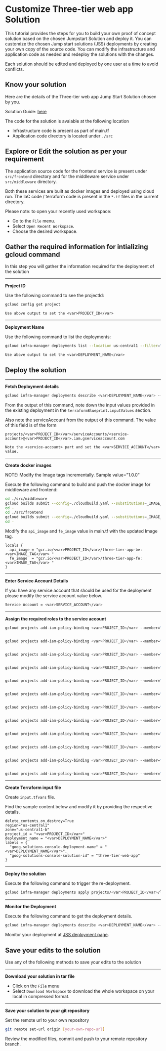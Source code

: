 <walkthrough-metadata>
  <meta name="title" content="Edit Jumpstart Solution and deploy tutorial " />
   <meta name="description" content="Make it mine neos tutorial" />
  <meta name="component_id" content="1361081" />
  <meta name="unlisted" content="true" />
  <meta name="short_id" content="true" />
</walkthrough-metadata>

# Customize Three-tier web app Solution

This tutorial provides the steps for you to build your own proof of concept solution based on the chosen Jumpstart Solution and deploy it. You can customize the chosen Jump start solutions (JSS) deployments by creating your own copy of the source code. You can modify the infrastructure and application code as needed and redeploy the solutions with the changes.

Each solution should be edited and deployed by one user at a time to avoid conflicts.

## Know your solution

Here are the details of the Three-tier web app Jump Start Solution chosen by you.

Solution Guide: [here](https://cloud.google.com/architecture/application-development/three-tier-web-app)

The code for the solution is avaiable at the following location
* Infrastructure code is present as part of <walkthrough-editor-open-file filePath="main.tf">main.tf</walkthrough-editor-open-file>
* Application code directory is located under `./src`


## Explore or Edit the solution as per your requirement

The application source code for the frontend service is present under `src/frontend` directory and for the middleware service under `src/middleware` directory. 

Both these services are built as docker images and deployed using cloud run. The IaC code / terraform code is present in the `*.tf` files in the current directory.

Please note: to open your recently used workspace:
* Go to the `File` menu.
* Select `Open Recent Workspace`.
* Choose the desired workspace.


## Gather the required information for intializing gcloud command

In this step you will gather the information required for the deployment of the solution

---
**Project ID**

Use the following command to see the projectId:

```bash
gcloud config get project
```

```
Use above output to set the <var>PROJECT_ID</var>
```

---
**Deployment Name**

Use the following command to list the deployments:
```bash
gcloud infra-manager deployments list --location us-central1 --filter="labels.goog-solutions-console-deployment-name:*"
```

```
Use above output to set the <var>DEPLOYMENT_NAME</var>
```


## Deploy the solution


---
**Fetch Deployment details**
```bash
gcloud infra-manager deployments describe <var>DEPLOYMENT_NAME</var> --location us-central1
```
From the output of this command, note down the input values provided in the existing deployment in the `terraformBlueprint.inputValues` section.

Also note the serviceAccount from the output of this command. The value of this field is of the form 
```
projects/<var>PROJECT_ID</var>/serviceAccounts/<service-account>@<var>PROJECT_ID</var>.iam.gserviceaccount.com
```

```
Note the <service-account> part and set the <var>SERVICE_ACCOUNT</var> value.
```

----
**Create docker images**

NOTE: Modify the Image tags incrementally. Sample value="1.0.0"

Execute the following command to build and push the docker image for middleware and frontend:
```bash
cd ./src/middleware
gcloud builds submit --config=./cloudbuild.yaml --substitutions=_IMAGE_TAG="<var>IMAGE_TAG</var>"
cd -
cd ./src/frontend
gcloud builds submit --config=./cloudbuild.yaml --substitutions=_IMAGE_TAG="<var>IMAGE_TAG</var>"
cd -
```

Modify the `api_image` and `fe_image` value in main.tf with the updated Image tag.
```
locals {
  api_image = "gcr.io/<var>PROJECT_ID</var>/three-tier-app-be:<var>IMAGE_TAG</var> "
  fe_image  = "gcr.io/<var>PROJECT_ID</var>/three-tier-app-fe:<var>IMAGE_TAG</var> "
}
```


----
**Enter Service Account Details**

If you have any service account that should be used for the deployment please modify the service account value below.
```bash
Service Account = <var>SERVICE_ACCOUNT</var>
```

---
**Assign the required roles to the service account**
```bash
gcloud projects add-iam-policy-binding <var>PROJECT_ID</var> --member="serviceAccount:<var>SERVICE_ACCOUNT</var>@<var>PROJECT_ID</var>.iam.gserviceaccount.com" --role="roles/artifactregistry.admin"


gcloud projects add-iam-policy-binding <var>PROJECT_ID</var> --member="serviceAccount:<var>SERVICE_ACCOUNT</var>@<var>PROJECT_ID</var>.iam.gserviceaccount.com" --role="roles/cloudsql.admin"


gcloud projects add-iam-policy-binding <var>PROJECT_ID</var> --member="serviceAccount:<var>SERVICE_ACCOUNT</var>@<var>PROJECT_ID</var>.iam.gserviceaccount.com" --role="roles/compute.networkAdmin"


gcloud projects add-iam-policy-binding <var>PROJECT_ID</var> --member="serviceAccount:<var>SERVICE_ACCOUNT</var>@<var>PROJECT_ID</var>.iam.gserviceaccount.com" --role="roles/iam.serviceAccountAdmin"


gcloud projects add-iam-policy-binding <var>PROJECT_ID</var> --member="serviceAccount:<var>SERVICE_ACCOUNT</var>@<var>PROJECT_ID</var>.iam.gserviceaccount.com" --role="roles/iam.serviceAccountUser"


gcloud projects add-iam-policy-binding <var>PROJECT_ID</var> --member="serviceAccount:<var>SERVICE_ACCOUNT</var>@<var>PROJECT_ID</var>.iam.gserviceaccount.com" --role="roles/redis.admin"


gcloud projects add-iam-policy-binding <var>PROJECT_ID</var> --member="serviceAccount:<var>SERVICE_ACCOUNT</var>@<var>PROJECT_ID</var>.iam.gserviceaccount.com" --role="roles/resourcemanager.projectIamAdmin"


gcloud projects add-iam-policy-binding <var>PROJECT_ID</var> --member="serviceAccount:<var>SERVICE_ACCOUNT</var>@<var>PROJECT_ID</var>.iam.gserviceaccount.com" --role="roles/run.admin"


gcloud projects add-iam-policy-binding <var>PROJECT_ID</var> --member="serviceAccount:<var>SERVICE_ACCOUNT</var>@<var>PROJECT_ID</var>.iam.gserviceaccount.com" --role="roles/servicenetworking.serviceAgent"


gcloud projects add-iam-policy-binding <var>PROJECT_ID</var> --member="serviceAccount:<var>SERVICE_ACCOUNT</var>@<var>PROJECT_ID</var>.iam.gserviceaccount.com" --role="roles/serviceusage.serviceUsageAdmin"


gcloud projects add-iam-policy-binding <var>PROJECT_ID</var> --member="serviceAccount:<var>SERVICE_ACCOUNT</var>@<var>PROJECT_ID</var>.iam.gserviceaccount.com" --role="roles/serviceusage.serviceUsageViewer"


gcloud projects add-iam-policy-binding <var>PROJECT_ID</var> --member="serviceAccount:<var>SERVICE_ACCOUNT</var>@<var>PROJECT_ID</var>.iam.gserviceaccount.com" --role="roles/vpcaccess.admin"
```

---
**Create Terraform input file**

Create `input.tfvars` file.

Find the sample content below and modify it by providing the respective details.
```
delete_contents_on_destroy=True
region="us-central1"
zone="us-central1-b"
project_id = "<var>PROJECT_ID</var>"
deployment_name = "<var>DEPLOYMENT_NAME</var>"
labels = {
  "goog-solutions-console-deployment-name" = "<var>DEPLOYMENT_NAME</var>",
  "goog-solutions-console-solution-id" = "three-tier-web-app"
}
```

---
**Deploy the solution**

Execute the following command to trigger the re-deployment. 
```bash
gcloud infra-manager deployments apply projects/<var>PROJECT_ID</var>/locations/us-central1/deployments/<var>DEPLOYMENT_NAME</var> --service-account projects/<var>PROJECT_ID</var>/serviceAccounts/<var>SERVICE_ACCOUNT</var>@<var>PROJECT_ID</var>.iam.gserviceaccount.com --local-source="."     --inputs-file=./input.tfvars --labels="modification-reason=make-it-mine,goog-solutions-console-deployment-name=<var>DEPLOYMENT_NAME</var>,goog-solutions-console-solution-id=three-tier-web-app"
```

---
**Monitor the Deployment**

Execute the following command to get the deployment details.

```bash
gcloud infra-manager deployments describe <var>DEPLOYMENT_NAME</var> --location us-central1
```

Monitor your deployment at [JSS deployment page](https://console.cloud.google.com/products/solutions/deployments?pageState=(%22deployments%22:(%22f%22:%22%255B%257B_22k_22_3A_22Labels_22_2C_22t_22_3A13_2C_22v_22_3A_22_5C_22modification-reason%2520_3A%2520make-it-mine_5C_22_22_2C_22s_22_3Atrue_2C_22i_22_3A_22deployment.labels_22%257D%255D%22))).

## Save your edits to the solution

Use any of the following methods to save your edits to the solution

---
**Download your solution in tar file**
* Click on the `File` menu
* Select `Download Workspace` to download the whole workspace on your local in compressed format.

---
**Save your solution to your git repository**

Set the remote url to your own repository
```bash 
git remote set-url origin [your-own-repo-url]
```

Review the modified files, commit and push to your remote repository branch.
<walkthrough-inline-feedback></walkthrough-inline-feedback>

